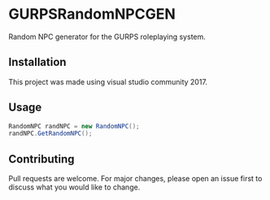 # GURPSRandomNPCGEN
Random NPC generator for the GURPS roleplaying system.

## Installation

This project was made using visual studio community 2017.

## Usage

```c#
RandomNPC randNPC = new RandomNPC();
randNPC.GetRandomNPC();
```

## Contributing
Pull requests are welcome. For major changes, please open an issue first to discuss what you would like to change.
